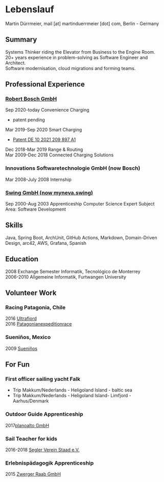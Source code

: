 # Lebenslauf

Martin Dürrmeier, mail [at] martinduerrmeier [dot] com, Berlin - Germany

## Summary

Systems Thinker riding the Elevator from Business to the Engine Room.  
20+ years experience in problem-solving as Software Engineer and Architect.  
Software modernisation, cloud migrations and forming teams.

## Professional Experience

### [Robert Bosch GmbH](https://bosch.com/)

Sep 2020-today Convenience Charging

- patent pending  

Mar 2019-Sep 2020 Smart Charging  

- [Patent DE 10 2021 209 897 A1](https://patentimages.storage.googleapis.com/55/a7/89/39a10aac7b8d5c/DE102021209897A1.pdf)

Dec 2018-Mar 2019 Range & Routing  
Mar 2009-Dec 2018 Connected Charging Solutions  

### Innovations Softwaretechnologie GmbH (now Bosch)

Mar 2008-July 2008 Internship

### [Swing GmbH (now myneva.swing)](https://myneva.eu)

Sep 2000-Aug 2003 Apprenticeship Computer Science Expert Subject Area: Software Development

## Skills

Java, Spring Boot, ArchUnit, GitHub Actions, Markdown, Domain-Driven Design, arc42, AWS, Grafana, Spanish

## Education

2008 Exchange Semester Informatik, Tecnológico de Monterrey  
2006-2010 Allgemeine Informatik, Furtwangen University

## Volunteer Work

### Racing Patagonia, Chile

2016 [Ultrafiord](https://ultrafiord.com)  
2016 [Patagonianexpeditionrace](https://patagonianexpeditionrace.com)

### Sueniños, Mexico  

2009 [Sueniños](https://sueninos.org)

## For Fun

### First officer sailing yacht Falk

- Trip Makkum/Nederlands - Heligoland Island - baltic sea
- Trip Makkum/Nederlands - Heligoland Island- Limfjord - Aarhus/Denmark  

### Outdoor Guide Apprenticeship  

2017[planoalto GmbH](https://planoalto.ch/)  

### Sail Teacher for kids

2016-2018 [Segler Verein Staad e.V.](http://www.segler-verein-staad.de/)  

### Erlebnispädagogik Apprenticeship

2015 [Zwerger Raab GmbH](https://www.zwerger-raab.de/)